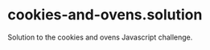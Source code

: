 cookies-and-ovens.solution
==========================

Solution to the cookies and ovens Javascript challenge.
